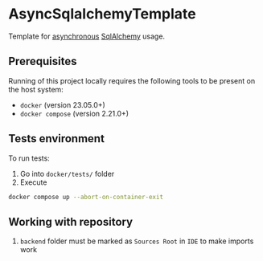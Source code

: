 # AsyncSqlalchemyTemplate

Template for
[asynchronous](https://docs.python.org/3/library/asyncio.html)
[SqlAlchemy](https://docs.sqlalchemy.org/en/20/)
usage.

## Prerequisites

Running of this project locally requires the following tools to be
present on the host system:

* `docker` (version 23.05.0+)
* `docker compose` (version 2.21.0+)

## Tests environment

To run tests:
1. Go into `docker/tests/` folder
2. Execute

  ```bash
  docker compose up --abort-on-container-exit
  ```

## Working with repository

1. `backend` folder must be marked as `Sources Root` in `IDE` to make imports work
